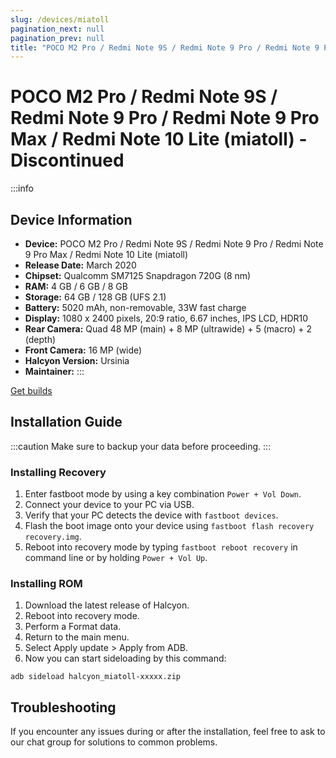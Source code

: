 ```yaml
---
slug: /devices/miatoll
pagination_next: null
pagination_prev: null
title: "POCO M2 Pro / Redmi Note 9S / Redmi Note 9 Pro / Redmi Note 9 Pro Max / Redmi Note 10 Lite (miatoll)*"
---
```


# POCO M2 Pro / Redmi Note 9S / Redmi Note 9 Pro / Redmi Note 9 Pro Max / Redmi Note 10 Lite (miatoll) - Discontinued
:::info
## Device Information

- **Device:** POCO M2 Pro / Redmi Note 9S / Redmi Note 9 Pro / Redmi Note 9 Pro Max / Redmi Note 10 Lite (miatoll)
- **Release Date:** March 2020
- **Chipset:** 	Qualcomm SM7125 Snapdragon 720G (8 nm)
- **RAM:** 4 GB / 6 GB / 8 GB
- **Storage:** 64 GB / 128 GB (UFS 2.1)
- **Battery:** 5020 mAh, non-removable, 33W fast charge
- **Display:** 1080 x 2400 pixels, 20:9 ratio, 6.67 inches, IPS LCD, HDR10
- **Rear Camera:** Quad 48 MP (main) + 8 MP (ultrawide) + 5 (macro) + 2 (depth) 
- **Front Camera:** 16 MP (wide)
- **Halcyon Version:** Ursinia
- **Maintainer:**
:::

<a href="https://www.pling.com/p/2058150/" class="button button--primary">Get builds</a>

## Installation Guide
:::caution
Make sure to backup your data before proceeding.
:::

### Installing Recovery
1. Enter fastboot mode by using a key combination `Power + Vol Down`.
2. Connect your device to your PC via USB.
3. Verify that your PC detects the device with `fastboot devices`.
4. Flash the boot image onto your device using `fastboot flash recovery recovery.img`.
5. Reboot into recovery mode by typing `fastboot reboot recovery` in command line or by holding `Power + Vol Up`.

### Installing ROM
1. Download the latest release of Halcyon.
2. Reboot into recovery mode.
3. Perform a Format data.
4. Return to the main menu.
5. Select Apply update > Apply from ADB.
6. Now you can start sideloading by this command:
```
adb sideload halcyon_miatoll-xxxxx.zip
```

## Troubleshooting

If you encounter any issues during or after the installation, feel free to ask to our chat group for solutions to common problems.